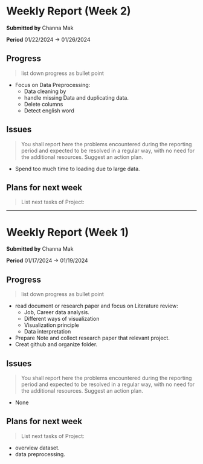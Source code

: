 Weekly Report (Week 2)
=============

**Submitted by** Channa Mak

**Period** 01/22/2024 → 01/26/2024

Progress
-------

> list down progress as bullet point
- Focus on Data Preprocessing:
    - Data cleaning by
    - handle missing Data and duplicating data.
    - Delete columns
    - Detect english word

Issues
-------

> You shall report here the problems encountered during the reporting period and expected to be resolved in a regular way, with no need for the additional resources. Suggest an action plan.

- Spend too much time to loading due to large data.

Plans for next week
--------------------

> List next tasks of Project:



-------------------

Weekly Report (Week 1)
=============

**Submitted by** Channa Mak

**Period** 01/17/2024 → 01/19/2024

Progress
-------

> list down progress as bullet point
- read document or research paper and focus on Literature review:
    - Job, Career data analysis.
    - Different ways of visualization
    - Visualization principle
    - Data interpretation
- Prepare Note and collect research paper that relevant project.
- Creat github and organize folder.

Issues
------

> You shall report here the problems encountered during the reporting period and expected to be resolved in a regular way, with no need for the additional resources. Suggest an action plan.
- None

Plans for next week
-------------------

> List next tasks of Project:

- overview dataset.
- data preprocessing.


